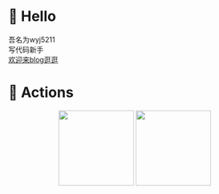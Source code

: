 # 🙋 Hello  
吾名为wyj5211  
写代码新手   
[欢迎来blog逛逛](https://blog.wyj5211.top)
# 🚀 Actions  
<!-- GitHub数据统计 -->
<div align="center">
  <img height="150px" src="https://github-readme-stats.vercel.app/api?username=wyj5211&show_icons=true&theme=vue" />
  <img height="150px" src="https://github-readme-stats.vercel.app/api/top-langs/?username=wyj5211&layout=compact&theme=vue" />
</div>

